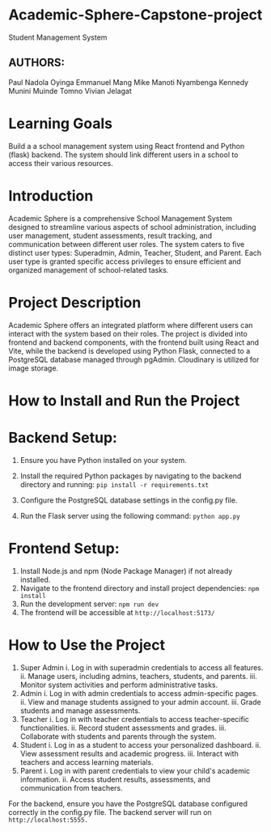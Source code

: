 # Academic-Sphere-Capstone-project
Student Management System

## AUTHORS:
Paul Nadola Oyinga
Emmanuel Mang
Mike Manoti Nyambenga
Kennedy Munini Muinde
Tomno Vivian Jelagat 

# Learning Goals
Build a a school management system using React frontend and Python (flask) backend. The system should link different users in a school to access their various resources.

# Introduction
Academic Sphere is a comprehensive School Management System designed to streamline various aspects of school administration, including user management, student assessments, result tracking, and communication between different user roles. The system caters to five distinct user types: Superadmin, Admin, Teacher, Student, and Parent. Each user type is granted specific access privileges to ensure efficient and organized management of school-related tasks.

# Project Description
Academic Sphere offers an integrated platform where different users can interact with the system based on their roles. The project is divided into frontend and backend components, with the frontend built using React and Vite, while the backend is developed using Python Flask, connected to a PostgreSQL database managed through pgAdmin. Cloudinary is utilized for image storage.

# How to Install and Run the Project
# Backend Setup:
1. Ensure you have Python installed on your system.
2. Install the required Python packages by navigating to the backend directory and running:
   `pip install -r requirements.txt` 

3. Configure the PostgreSQL database settings in the config.py file.
4. Run the Flask server using the following command:
   `python app.py`

# Frontend Setup:
1. Install Node.js and npm (Node Package Manager) if not already installed.
2. Navigate to the frontend directory and install project dependencies:
   `npm install`
3. Run the development server:
   `npm run dev`
4. The frontend will be accessible at `http://localhost:5173/` 

# How to Use the Project
1. Super Admin
    i. Log in with superadmin credentials to access all features.
    ii. Manage users, including admins, teachers, students, and parents.
    iii. Monitor system activities and perform administrative tasks.
2. Admin
    i. Log in with admin credentials to access admin-specific pages.
    ii. View and manage students assigned to your admin account.
    iii. Grade students and manage assessments.
3. Teacher
    i. Log in with teacher credentials to access teacher-specific functionalities.
    ii. Record student assessments and grades.
    iii. Collaborate with students and parents through the system.
4. Student
    i. Log in as a student to access your personalized dashboard.
    ii. View assessment results and academic progress.
    iii. Interact with teachers and access learning materials.
5. Parent
    i. Log in with parent credentials to view your child's academic information.
    ii. Access student results, assessments, and communication from teachers.

For the backend, ensure you have the PostgreSQL database configured correctly in the config.py file. The backend server will run on `http://localhost:5555.` 

